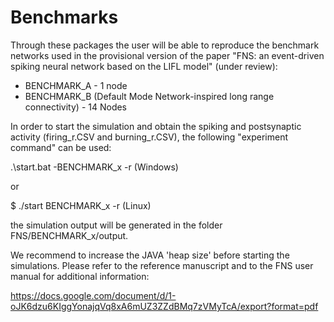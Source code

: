 # Benchmarks

Through these packages the user will be able to reproduce the benchmark networks used in the provisional version of the paper "FNS: an event-driven spiking neural network based on the LIFL model" (under review):

- BENCHMARK_A - 1 node
- BENCHMARK_B (Default Mode Network-inspired long range connectivity) - 14 Nodes

In order to start the simulation and obtain the spiking and postsynaptic activity (firing_r.CSV and burning_r.CSV), the following "experiment command" can be used:

.\start.bat -BENCHMARK_x -r (Windows)

or

$ ./start BENCHMARK_x -r (Linux)


the simulation output will be generated in the folder FNS/BENCHMARK_x/output.
 
We recommend to increase the  JAVA 'heap size' before starting the simulations. Please refer to the reference manuscript and to the FNS user manual for additional information:

https://docs.google.com/document/d/1-oJK6dzu6KIggYonajqVq8xA6mUZ3ZZdBMq7zVMyTcA/export?format=pdf
